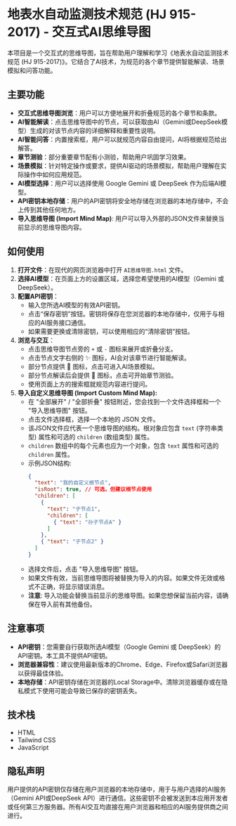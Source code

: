 # 地表水自动监测技术规范 (HJ 915-2017) - 交互式AI思维导图

本项目是一个交互式的思维导图，旨在帮助用户理解和学习《地表水自动监测技术规范 (HJ 915-2017)》。它结合了AI技术，为规范的各个章节提供智能解读、场景模拟和问答功能。

## 主要功能

*   **交互式思维导图浏览**：用户可以方便地展开和折叠规范的各个章节和条款。
*   **AI智能解读**：点击思维导图中的节点，可以获取由AI（Gemini或DeepSeek模型）生成的对该节点内容的详细解释和重要性说明。
*   **AI智能问答**：内置搜索框，用户可以就规范内容自由提问，AI将根据规范给出解答。
*   **章节测验**：部分重要章节配有小测验，帮助用户巩固学习效果。
*   **场景模拟**：针对特定操作或要求，提供AI驱动的场景模拟，帮助用户理解在实际操作中如何应用规范。
*   **AI模型选择**：用户可以选择使用 Google Gemini 或 DeepSeek 作为后端AI模型。
*   **API密钥本地存储**：用户的API密钥将安全地存储在浏览器的本地存储中，不会上传到其他任何地方。
*   **导入思维导图 (Import Mind Map)**: 用户可以导入外部的JSON文件来替换当前显示的思维导图内容。

## 如何使用

1.  **打开文件**：在现代的网页浏览器中打开 `AI思维导图.html` 文件。
2.  **选择AI模型**：在页面上方的设置区域，选择您希望使用的AI模型（Gemini 或 DeepSeek）。
3.  **配置API密钥**：
    *   输入您所选AI模型的有效API密钥。
    *   点击“保存密钥”按钮。密钥将保存在您浏览器的本地存储中，仅用于与相应的AI服务接口通信。
    *   如果需要更换或清除密钥，可以使用相应的“清除密钥”按钮。
4.  **浏览与交互**：
    *   点击思维导图节点旁的 `+` 或 `-` 图标来展开或折叠分支。
    *   点击节点文字右侧的 ✨ 图标，AI会对该章节进行智能解读。
    *   部分节点提供 🧠 图标，点击可进入AI场景模拟。
    *   部分节点解读后会提供 📝 图标，点击可开始章节测验。
    *   使用页面上方的搜索框就规范内容进行提问。
5.  **导入自定义思维导图 (Import Custom Mind Map):**
    *   在 "全部展开" / "全部折叠" 按钮附近，您会找到一个文件选择框和一个 "导入思维导图" 按钮。
    *   点击文件选择框，选择一个本地的 JSON 文件。
    *   该JSON文件应代表一个思维导图的结构。根对象应包含 `text` (字符串类型) 属性和可选的 `children` (数组类型) 属性。
    *   `children` 数组中的每个元素也应为一个对象，包含 `text` 属性和可选的 `children` 属性。
    *   示例JSON结构:
        ```json
        {
          "text": "我的自定义根节点",
          "isRoot": true, // 可选，但建议根节点使用
          "children": [
            { 
              "text": "子节点1",
              "children": [
                { "text": "孙子节点A" }
              ]
            },
            { "text": "子节点2" }
          ]
        }
        ```
    *   选择文件后，点击 "导入思维导图" 按钮。
    *   如果文件有效，当前思维导图将被替换为导入的内容。如果文件无效或格式不正确，将显示错误消息。
    *   **注意**: 导入功能会替换当前显示的思维导图。如果您想保留当前内容，请确保在导入前有其他备份。

## 注意事项

*   **API密钥**：您需要自行获取所选AI模型（Google Gemini 或 DeepSeek）的API密钥。本工具不提供API密钥。
*   **浏览器兼容性**：建议使用最新版本的Chrome、Edge、Firefox或Safari浏览器以获得最佳体验。
*   **本地存储**：API密钥存储在浏览器的Local Storage中。清除浏览器缓存或在隐私模式下使用可能会导致已保存的密钥丢失。

## 技术栈

*   HTML
*   Tailwind CSS
*   JavaScript

## 隐私声明

用户提供的API密钥仅存储在用户浏览器的本地存储中，用于与用户选择的AI服务（Gemini API或DeepSeek API）进行通信。这些密钥不会被发送到本应用开发者或任何第三方服务器。所有AI交互均直接在用户浏览器和相应的AI服务提供商之间进行。
